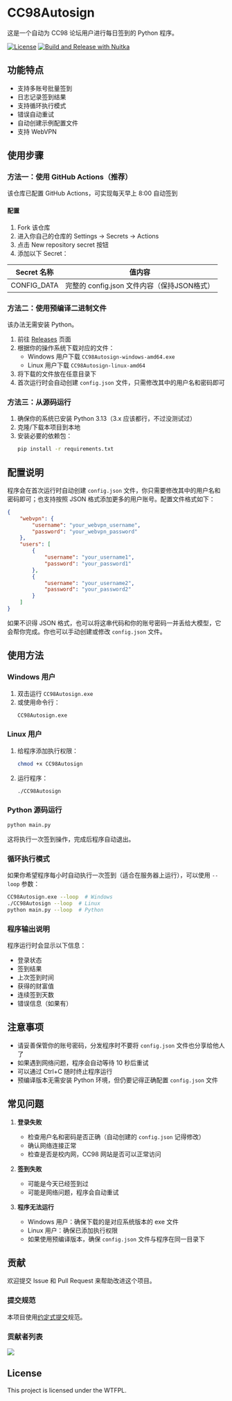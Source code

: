 # CC98Autosign

这是一个自动为 CC98 论坛用户进行每日签到的 Python 程序。

[![License](https://img.shields.io/static/v1?label=License&message=WTFPL&color=lightrey)](/LICENSE.txt)
[![Build and Release with Nuitka](https://github.com/inuEbisu/CC98Autosign/actions/workflows/release.yml/badge.svg)](https://github.com/inuEbisu/CC98Autosign/actions/workflows/release.yml)

## 功能特点

- 支持多账号批量签到
- 日志记录签到结果
- 支持循环执行模式
- 错误自动重试
- 自动创建示例配置文件
- 支持 WebVPN

## 使用步骤

### 方法一：使用 GitHub Actions（推荐）

该仓库已配置 GitHub Actions，可实现每天早上 8:00 自动签到

#### 配置
1. Fork 该仓库
2. 进入你自己的仓库的 Settings → Secrets → Actions
3. 点击 New repository secret 按钮
4. 添加以下 Secret：

| Secret 名称   | 值内容                                |
|--------------|-------------------------------------|
| CONFIG_DATA  | 完整的 config.json 文件内容（保持JSON格式） |


### 方法二：使用预编译二进制文件

该办法无需安装 Python。

1. 前往 [Releases](https://github.com/inuEbisu/CC98Autosign/releases) 页面
2. 根据你的操作系统下载对应的文件：
   - Windows 用户下载 `CC98Autosign-windows-amd64.exe`
   - Linux 用户下载 `CC98Autosign-linux-amd64`
3. 将下载的文件放在任意目录下
4. 首次运行时会自动创建 `config.json` 文件，只需修改其中的用户名和密码即可

### 方法三：从源码运行

1. 确保你的系统已安装 Python 3.13（3.x 应该都行，不过没测试过）
2. 克隆/下载本项目到本地
3. 安装必要的依赖包：
   ```bash
   pip install -r requirements.txt
   ```

## 配置说明

程序会在首次运行时自动创建 `config.json` 文件，你只需要修改其中的用户名和密码即可；也支持按照 JSON 格式添加更多的用户账号。配置文件格式如下：

```json
{
    "webvpn": {
        "username": "your_webvpn_username",
        "password": "your_webvpn_password"
    },
    "users": [
        {
            "username": "your_username1",
            "password": "your_password1"
        },
        {
            "username": "your_username2",
            "password": "your_password2"
        }
    ]
}
```

如果不识得 JSON 格式，也可以将这串代码和你的账号密码一并丢给大模型，它会帮你完成。你也可以手动创建或修改 `config.json` 文件。

## 使用方法

### Windows 用户

1. 双击运行 `CC98Autosign.exe`
2. 或使用命令行：
   ```bash
   CC98Autosign.exe
   ```

### Linux 用户

1. 给程序添加执行权限：
   ```bash
   chmod +x CC98Autosign
   ```
2. 运行程序：
   ```bash
   ./CC98Autosign
   ```

### Python 源码运行

```bash
python main.py
```

这将执行一次签到操作，完成后程序自动退出。

### 循环执行模式

如果你希望程序每小时自动执行一次签到（适合在服务器上运行），可以使用 `--loop` 参数：

```bash
CC98Autosign.exe --loop  # Windows
./CC98Autosign --loop  # Linux
python main.py --loop  # Python
```

### 程序输出说明

程序运行时会显示以下信息：
- 登录状态
- 签到结果
- 上次签到时间
- 获得的财富值
- 连续签到天数
- 错误信息（如果有）

## 注意事项

- 请妥善保管你的账号密码，分发程序时不要将 `config.json` 文件也分享给他人了
- 如果遇到网络问题，程序会自动等待 10 秒后重试
- 可以通过 Ctrl+C 随时终止程序运行
- 预编译版本无需安装 Python 环境，但仍要记得正确配置 `config.json` 文件

## 常见问题

1. **登录失败**
   - 检查用户名和密码是否正确（自动创建的 `config.json` 记得修改）
   - 确认网络连接正常
   - 检查是否是校内网，CC98 网站是否可以正常访问

2. **签到失败**
   - 可能是今天已经签到过
   - 可能是网络问题，程序会自动重试

3. **程序无法运行**
   - Windows 用户：确保下载的是对应系统版本的 exe 文件
   - Linux 用户：确保已添加执行权限
   - 如果使用预编译版本，确保 `config.json` 文件与程序在同一目录下

## 贡献

欢迎提交 Issue 和 Pull Request 来帮助改进这个项目。

### 提交规范

本项目使用[约定式提交](https://www.conventionalcommits.org/zh-hans/v1.0.0/)规范。

### 贡献者列表
<a href="https://github.com/inuEbisu/CC98Autosign/graphs/contributors">
  <img src="https://contrib.rocks/image?repo=inuEbisu/CC98Autosign" />
</a>

## License

This project is licensed under the WTFPL.
